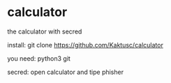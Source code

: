 # calculator
the calculator with secred


install:
git clone https://github.com/Kaktusc/calculator


you need:
python3
git

secred:
open calculator and tipe phisher



    
  
